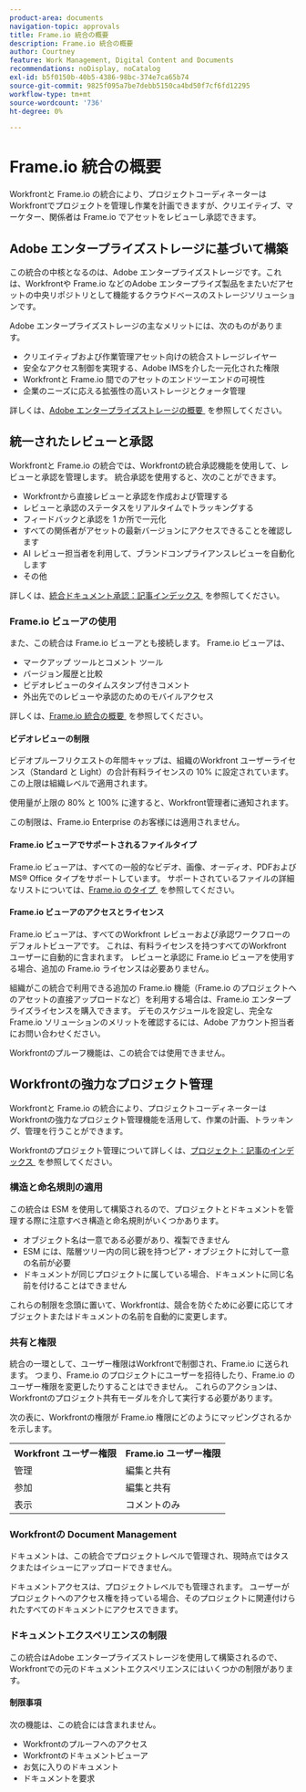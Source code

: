 ```yaml
---
product-area: documents
navigation-topic: approvals
title: Frame.io 統合の概要
description: Frame.io 統合の概要
author: Courtney
feature: Work Management, Digital Content and Documents
recommendations: noDisplay, noCatalog
exl-id: b5f0150b-40b5-4386-98bc-374e7ca65b74
source-git-commit: 9825f095a7be7debb5150ca4bd50f7cf6fd12295
workflow-type: tm+mt
source-wordcount: '736'
ht-degree: 0%

---
```


# Frame.io 統合の概要

Workfrontと Frame.io の統合により、プロジェクトコーディネーターはWorkfrontでプロジェクトを管理し作業を計画できますが、クリエイティブ、マーケター、関係者は Frame.io でアセットをレビューし承認できます。

## Adobe エンタープライズストレージに基づいて構築

この統合の中核となるのは、Adobe エンタープライズストレージです。これは、Workfrontや Frame.io などのAdobe エンタープライズ製品をまたいだアセットの中央リポジトリとして機能するクラウドベースのストレージソリューションです。<!--, and Creative Cloud.-->

Adobe エンタープライズストレージの主なメリットには、次のものがあります。

* クリエイティブおよび作業管理アセット向けの統合ストレージレイヤー
* 安全なアクセス制御を実現する、Adobe IMSを介した一元化された権限
* Workfrontと Frame.io <!--, and Creative Cloud apps --> 間でのアセットのエンドツーエンドの可視性
* 企業のニーズに応える拡張性の高いストレージとクォータ管理

詳しくは、[Adobe エンタープライズストレージの概要 &#x200B;](/help/quicksilver/review-and-approve-work/esm-overview.md) を参照してください。

## 統一されたレビューと承認

Workfrontと Frame.io の統合では、Workfrontの統合承認機能を使用して、レビューと承認を管理します。 統合承認を使用すると、次のことができます。

* Workfrontから直接レビューと承認を作成および管理する
* レビューと承認のステータスをリアルタイムでトラッキングする
* フィードバックと承認を 1 か所で一元化
* すべての関係者がアセットの最新バージョンにアクセスできることを確認します
* AI レビュー担当者を利用して、ブランドコンプライアンスレビューを自動化します
* その他

詳しくは、[&#x200B; 統合ドキュメント承認：記事インデックス &#x200B;](/help/quicksilver/review-and-approve-work/document-reviews-and-approvals/document-reviews-and-approvals.md) を参照してください。


### Frame.io ビューアの使用

また、この統合は Frame.io ビューアとも接続します。 Frame.io ビューアは、

* マークアップ ツールとコメント ツール
* バージョン履歴と比較
* ビデオレビューのタイムスタンプ付きコメント
* 外出先でのレビューや承認のためのモバイルアクセス

詳しくは、[Frame.io 統合の概要 &#x200B;](/help/quicksilver/review-and-approve-work/native-integrations/frame-io/get-started-with-frame-integration.md) を参照してください。

#### ビデオレビューの制限

ビデオプルーフリクエストの年間キャップは、組織のWorkfront ユーザーライセンス（Standard と Light）の合計有料ライセンスの 10% に設定されています。 この上限は組織レベルで適用されます。

使用量が上限の 80% と 100% に達すると、Workfront管理者に通知されます。

この制限は、Frame.io Enterprise のお客様には適用されません。

#### Frame.io ビューアでサポートされるファイルタイプ

Frame.io ビューアは、すべての一般的なビデオ、画像、オーディオ、PDFおよび MS® Office タイプをサポートしています。 サポートされているファイルの詳細なリストについては、[Frame.io のタイプ &#x200B;](https://help.frame.io/en/articles/9436564-supported-file-types-on-frame-io) を参照してください。

#### Frame.io ビューアのアクセスとライセンス

Frame.io ビューアは、すべてのWorkfront レビューおよび承認ワークフローのデフォルトビューアです。 これは、有料ライセンスを持つすべてのWorkfront ユーザーに自動的に含まれます。 レビューと承認に Frame.io ビューアを使用する場合、追加の Frame.io ライセンスは必要ありません。

組織がこの統合で利用できる追加の Frame.io 機能（Frame.io のプロジェクトへのアセットの直接アップロードなど）を利用する場合は、Frame.io エンタープライズライセンスを購入できます。 デモのスケジュールを設定し、完全な Frame.io ソリューションのメリットを確認するには、Adobe アカウント担当者にお問い合わせください。

Workfrontのプルーフ機能は、この統合では使用できません。

## Workfrontの強力なプロジェクト管理

Workfrontと Frame.io の統合により、プロジェクトコーディネーターはWorkfrontの強力なプロジェクト管理機能を活用して、作業の計画、トラッキング、管理を行うことができます。

Workfrontのプロジェクト管理について詳しくは、[&#x200B; プロジェクト：記事のインデックス &#x200B;](/help/quicksilver/manage-work/projects/create-projects/create-project.md) を参照してください。

### 構造と命名規則の適用

この統合は ESM を使用して構築されるので、プロジェクトとドキュメントを管理する際に注意すべき構造と命名規則がいくつかあります。

* オブジェクト名は一意である必要があり、複製できません
* ESM には、階層ツリー内の同じ親を持つピア・オブジェクトに対して一意の名前が必要
* ドキュメントが同じプロジェクトに属している場合、ドキュメントに同じ名前を付けることはできません

これらの制限を念頭に置いて、Workfrontは、競合を防ぐために必要に応じてオブジェクトまたはドキュメントの名前を自動的に変更します。

### 共有と権限

統合の一環として、ユーザー権限はWorkfrontで制御され、Frame.io に送られます。 つまり、Frame.io のプロジェクトにユーザーを招待したり、Frame.io のユーザー権限を変更したりすることはできません。 これらのアクションは、Workfrontのプロジェクト共有モーダルを介して実行する必要があります。

次の表に、Workfrontの権限が Frame.io 権限にどのようにマッピングされるかを示します。

<table>
<tr>
<th>Workfront ユーザー権限</th>
<th>Frame.io ユーザー権限</th>
</tr>
<tr>
<td>管理</td>
<td>編集と共有</td>
</tr>
<tr>
<td>参加</td>
<td>編集と共有</td>
</tr>
<tr>
<td>表示</td>
<td>コメントのみ</td>
</tr>
</table>



### Workfrontの Document Management

ドキュメントは、この統合でプロジェクトレベルで管理され、現時点ではタスクまたはイシューにアップロードできません。

ドキュメントアクセスは、プロジェクトレベルでも管理されます。 ユーザーがプロジェクトへのアクセス権を持っている場合、そのプロジェクトに関連付けられたすべてのドキュメントにアクセスできます。

### ドキュメントエクスペリエンスの制限

この統合はAdobe エンタープライズストレージを使用して構築されるので、Workfrontでの元のドキュメントエクスペリエンスにはいくつかの制限があります。

#### 制限事項

次の機能は、この統合には含まれません。

<!--* External document providers-->
* Workfrontのプルーフへのアクセス
* Workfrontのドキュメントビューア
* お気に入りのドキュメント
* ドキュメントを要求


<!--#### Temporary limitations

For now, the following capabilities are not available:

* Send documents to Adobe Experience Manager Assets
* Multi-stage approvals
* Upload documents to comments or updates in Workfront
* Upload documents to tasks or issues in Workfront-->
